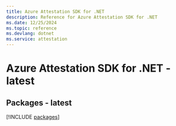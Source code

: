 ```yaml
---
title: Azure Attestation SDK for .NET
description: Reference for Azure Attestation SDK for .NET
ms.date: 12/25/2024
ms.topic: reference
ms.devlang: dotnet
ms.service: attestation
---
```

# Azure Attestation SDK for .NET - latest
## Packages - latest
[!INCLUDE [packages](attestation-index.md)]